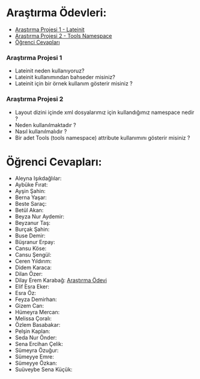 # Araştırma Ödevleri:

- [Araştırma Projesi 1 - Lateinit](#1)
- [Araştırma Projesi 2 - Tools Namespace](#2)
- [Öğrenci Cevapları](#x)


### <a name="1"></a> Araştırma Projesi 1

- Lateinit neden kullanıyoruz?
- Lateinit kullanımından bahseder misiniz?
- Lateinit için bir örnek kullanım gösterir misiniz ?



### <a name="2"></a> Araştırma Projesi 2


- Layout dizini içinde xml dosyalarımız için kullandığımız namespace nedir ?
- Neden kullanılmaktadır ?
- Nasıl kullanılmalıdır ?
- Bir adet Tools (tools namespace) attribute kullanımını gösterir misiniz ? 


# <a name="x"></a> Öğrenci Cevapları:

- Aleyna Işıkdağlılar:
- Aybüke Fırat:
- Ayşin Şahin:
- Berna Yaşar:
- Beste Saraç:
- Betül Akan:
- Beyza Nur Aydemir:
- Beyzanur Taş:
- Burçak Şahin:
- Buse Demir:
- Büşranur Erpay:
- Cansu Köse:
- Cansu Şengül:
- Ceren Yıldırım:
- Didem Karaca:
- Dilan Özer:
- Dilay Erem Karabağ: [Araştırma Ödevi](https://github.com/dilayerem/Upschool-Progress/tree/main/Ara%C5%9Ft%C4%B1rma%20%C3%96devleri)
- Elif Esra Eker:
- Esra Öz:
- Feyza Demirhan:
- Gizem Can:
- Hümeyra Mercan:
- Melissa Çoralı:
- Özlem Basabakar:
- Pelşin Kaplan:
- Seda Nur Önder:
- Sena Ercihan Çelik:
- Sümeyra Özuğur:
- Sümeyye Emre:
- Sümeyye Özkan:
- Suüveybe Sena Küçük:
